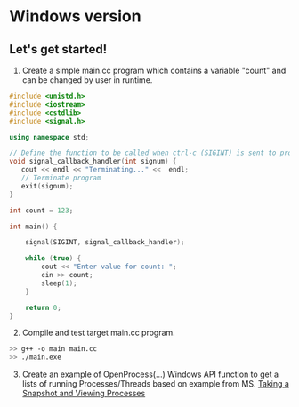 # Windows version

## Let's get started!
1. Create a simple main.cc program which contains a variable "count" and can be changed by user in runtime.
```c++
#include <unistd.h>
#include <iostream>
#include <cstdlib>
#include <signal.h>

using namespace std;

// Define the function to be called when ctrl-c (SIGINT) is sent to process
void signal_callback_handler(int signum) {
   cout << endl << "Terminating..." <<  endl;
   // Terminate program
   exit(signum);
}

int count = 123;

int main() {

    signal(SIGINT, signal_callback_handler);

    while (true) {
        cout << "Enter value for count: ";
        cin >> count;
        sleep(1);
    }

    return 0;
}
```

2. Compile and test target main.cc program.
```bash
>> g++ -o main main.cc
>> ./main.exe
```

3. Create an example of OpenProcess(...) Windows API function to get a lists of running Processes/Threads based on example from MS.
[Taking a Snapshot and Viewing Processes](https://learn.microsoft.com/en-us/windows/win32/toolhelp/taking-a-snapshot-and-viewing-processes)

